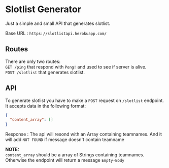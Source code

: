 # Slotlist Generator

Just a simple and small API that generates slotlist.

Base URL : `https://slotlistapi.herokuapp.com/`

## Routes

There are only two routes:\
`GET /ping` that respond with `Pong!` and used to see if server is alive.\
`POST /slotlist` that generates slotlist.

## API

To generate slotlist you have to make a `POST` request on `/slotlist` endpoint.
It accepts data in the following format:

```json
{
  "content_array": []
}
```

Response : The api will resond with an Array containing teamnames. And it will add `NOT FOUND` if message doesn't contain teamname

**NOTE:**  
`content_array` should be a array of Strings containing teamnames. Otherwise the endpoint will return a message `Empty-Body`
